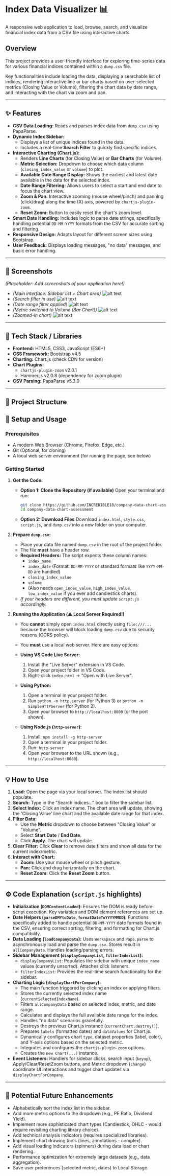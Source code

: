 # Index Data Visualizer 📊

A responsive web application to load, browse, search, and visualize financial index data from a CSV file using interactive charts.

## Overview

This project provides a user-friendly interface for exploring time-series data for various financial indices contained within a `dump.csv` file.

Key functionalities include loading the data, displaying a searchable list of indices, rendering interactive line or bar charts based on user-selected metrics (Closing Value or Volume), filtering the chart data by date range, and interacting with the chart via zoom and pan.

---

## ✨ Features

* **CSV Data Loading:** Reads and parses index data from `dump.csv` using PapaParse.
* **Dynamic Index Sidebar:**
    * Displays a list of unique indices found in the data.
    * Includes a real-time **Search Filter** to quickly find specific indices.
* **Interactive Charting (Chart.js):**
    * Renders **Line Charts** (for Closing Value) or **Bar Charts** (for Volume).
    * **Metric Selection:** Dropdown to choose which data column (`closing_index_value` or `volume`) to plot.
    * **Available Date Range Display:** Shows the earliest and latest date available in the data for the selected index.
    * **Date Range Filtering:** Allows users to select a start and end date to focus the chart view.
    * **Zoom & Pan:** Interactive zooming (mouse wheel/pinch) and panning (click/drag) along the time (X) axis, powered by `chartjs-plugin-zoom`.
    * **Reset Zoom:** Button to easily reset the chart's zoom level.
* **Smart Date Handling:** Includes logic to parse date strings, specifically handling potential `DD-MM-YYYY` formats from the CSV for accurate sorting and filtering.
* **Responsive Design:** Adapts layout for different screen sizes using Bootstrap.
* **User Feedback:** Displays loading messages, "no data" messages, and basic error handling.

---

## 📸 Screenshots

*(Placeholder: Add screenshots of your application here!)*

* *(Main interface: Sidebar list + Chart area)*
![alt text](screenshots/1.png)
* *(Search filter in use)*
![alt text](screenshots/2.png)
* *(Date range filter applied)*
![alt text](screenshots/3.png)
* *(Metric switched to Volume (Bar Chart))*
![alt text](screenshots/4.png)
* *(Zoomed-in chart)*
![alt text](screenshots/5.png)


---

## 🚀 Tech Stack / Libraries

* **Frontend:** HTML5, CSS3, JavaScript (ES6+)
* **CSS Framework:** Bootstrap v4.5
* **Charting:** Chart.js (check CDN for version)
* **Chart Plugins:**
    * `chartjs-plugin-zoom` v2.0.1
    * Hammer.js v2.0.8 (dependency for zoom plugin)
* **CSV Parsing:** PapaParse v5.3.0

---

## 📂 Project Structure

## 🔧 Setup and Usage

### Prerequisites

* A modern Web Browser (Chrome, Firefox, Edge, etc.)
* Git (Optional, for cloning)
* A local web server environment (for running the page, see below)

### Getting Started

1.  **Get the Code:**
    * **Option 1: Clone the Repository (if available)**
        Open your terminal and run:
        ```bash
        git clone https://github.com/INCREDIBLE18/company-data-chart-assessment
        cd company-data-chart-assessment
        ```


    * **Option 2: Download Files**
        Download `index.html`, `style.css`, `script.js`, and `dump.csv` into a new folder on your computer.

2.  **Prepare `dump.csv`:**
    * Place your data file named `dump.csv` in the root of the project folder.
    * The file **must** have a header row.
    * **Required Headers:** The script expects these column names:
        * `index_name`
        * `index_date` (Format: `DD-MM-YYYY` or standard formats like `YYYY-MM-DD` are handled)
        * `closing_index_value`
        * `volume`
        * (Also needs `open_index_value`, `high_index_value`, `low_index_value` if you ever add candlestick charts).
    * *If your headers are different, you must update `script.js` accordingly.*

3.  **Running the Application (⚠️ Local Server Required!)**
    * You **cannot** simply open `index.html` directly using `file:///...` because the browser will block loading `dump.csv` due to security reasons (CORS policy).
    * You **must** use a local web server. Here are easy options:

    * **Using VS Code Live Server:**
        1.  Install the "Live Server" extension in VS Code.
        2.  Open your project folder in VS Code.
        3.  Right-click `index.html` -> "Open with Live Server".

    * **Using Python:**
        1.  Open a terminal in your project folder.
        2.  Run `python -m http.server` (for Python 3) or `python -m SimpleHTTPServer` (for Python 2).
        3.  Open your browser to `http://localhost:8000` (or the port shown).

    * **Using Node.js (`http-server`):**
        1.  Install: `npm install -g http-server`
        2.  Open a terminal in your project folder.
        3.  Run: `http-server`
        4.  Open your browser to the URL shown (e.g., `http://localhost:8080`).

---

## 💡 How to Use

1.  **Load:** Open the page via your local server. The index list should populate.
2.  **Search:** Type in the "Search indices..." box to filter the sidebar list.
3.  **Select Index:** Click an index name. The chart area will update, showing the 'Closing Value' line chart and the available date range for that index.
4.  **Filter Data:**
    * Use the **Metric** dropdown to choose between "Closing Value" or "Volume".
    * Select **Start Date** / **End Date**.
    * Click **Apply**. The chart will update.
5.  **Clear Filter:** Click **Clear** to remove date filters and show all data for the current index/metric.
6.  **Interact with Chart:**
    * **Zoom:** Use your mouse wheel or pinch gesture.
    * **Pan:** Click and drag horizontally on the chart.
    * **Reset Zoom:** Click the **Reset Zoom** button.

---

## ⚙️ Code Explanation (`script.js` highlights)

* **Initialization (`DOMContentLoaded`):** Ensures the DOM is ready before script execution. Key variables and DOM element references are set up.
* **Date Helpers (`parseDMYtoDate`, `formatDateToYYYYMMDD`):** Functions specifically added to handle potential `DD-MM-YYYY` date formats found in the CSV, ensuring correct sorting, filtering, and formatting for Chart.js compatibility.
* **Data Loading (`loadCompanyData`):** Uses `Workspace` and `Papa.parse` to asynchronously load and parse the `dump.csv`. Stores result in `allCompanyData`. Handles loading/parsing errors.
* **Sidebar Management (`displayCompanyList`, `filterIndexList`):**
    * `displayCompanyList`: Populates the sidebar with unique `index_name` values (currently unsorted). Attaches click listeners.
    * `filterIndexList`: Provides the real-time search functionality for the sidebar.
* **Charting Logic (`displayChartForCompany`):**
    * The main function triggered by clicking an index or applying filters.
    * Stores the currently selected index name (`currentSelectedIndexName`).
    * Filters `allCompanyData` based on selected index, metric, and date range.
    * Calculates and displays the full available date range for the index.
    * Handles "no data" scenarios gracefully.
    * Destroys the previous Chart.js instance (`currentChart.destroy()`).
    * Prepares `labels` (formatted dates) and `dataValues` for Chart.js.
    * Dynamically configures chart `type`, dataset properties (label, color), and Y-axis options based on the selected metric.
    * Integrates and configures the `chartjs-plugin-zoom` options.
    * Creates the `new Chart(...)` instance.
* **Event Listeners:** Handlers for sidebar clicks, search input (`keyup`), Apply/Clear/ResetZoom buttons, and Metric dropdown (`change`) coordinate UI interactions and trigger chart updates via `displayChartForCompany`.

---

## 🌱 Potential Future Enhancements

* Alphabetically sort the index list in the sidebar.
* Add more metric options to the dropdown (e.g., PE Ratio, Dividend Yield).
* Implement more sophisticated chart types (Candlestick, OHLC - would require revisiting charting library choice).
* Add technical analysis indicators (requires specialized libraries).
* Implement chart drawing tools (lines, annotations - complex).
* Add visual loading indicators (spinners) during data load or chart rendering.
* Performance optimization for extremely large datasets (e.g., data aggregation).
* Save user preferences (selected metric, dates) to Local Storage.